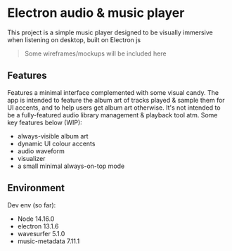 # Electron audio & music player

This project is a simple music player designed to be visually immersive when listening on desktop, built on Electron js

> Some wireframes/mockups will be included here

## Features

Features a minimal interface complemented with some visual candy. The app is intended to feature the album art of tracks played & sample them for UI accents, and to help users get album art otherwise. It's not intended to be a fully-featured audio library management & playback tool atm. Some key features below (WIP):

- always-visible album art
- dynamic UI colour accents
- audio waveform
- visualizer
- a small minimal always-on-top mode

## Environment

Dev env (so far):

- Node 14.16.0
- electron 13.1.6
- wavesurfer 5.1.0
- music-metadata 7.11.1